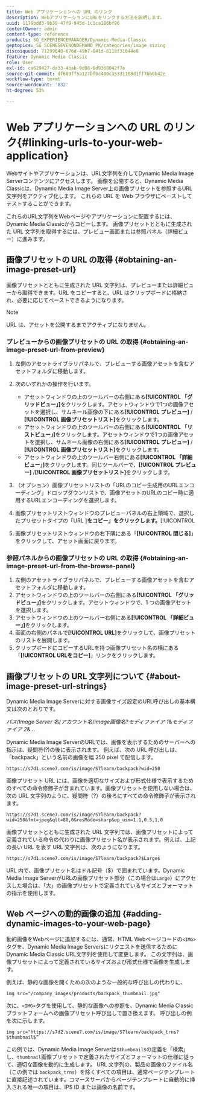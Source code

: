 ```yaml
---
title: Web アプリケーションへの URL のリンク
description: WebアプリケーションにURLをリンクする方法を説明します。
uuid: 1179bdd3-9b39-47f9-945d-1c1ca186bf96
contentOwner: admin
content-type: reference
products: SG_EXPERIENCEMANAGER/Dynamic-Media-Classic
geptopics: SG_SCENESEVENONDEMAND_PK/categories/image_sizing
discoiquuid: 71299640-676d-49b7-841d-6118f31044e8
feature: Dynamic Media Classic
role: User
exl-id: ca629427-da33-4bab-9d08-6d9368042f7e
source-git-commit: df689ff5a127bfbc400ca5331168d1ff7bb0b42e
workflow-type: tm+mt
source-wordcount: '832'
ht-degree: 53%

---
```


# Web アプリケーションへの URL のリンク{#linking-urls-to-your-web-application}

Webサイトやアプリケーションは、URL文字列を介してDynamic Media Image Serverコンテンツにアクセスします。 画像を公開すると、Dynamic Media Classicは、Dynamic Media Image Server上の画像プリセットを参照するURL文字列をアクティブ化します。 これらの URL を Web ブラウザにペーストしてテストすることができます。

これらのURL文字列をWebページやアプリケーションに配置するには、Dynamic Media Classicからコピーします。 画像プリセットとともに生成された URL 文字列を取得するには、プレビュー画面または参照パネル（詳細ビュー）に進みます。

## 画像プリセットの URL の取得 {#obtaining-an-image-preset-url}

画像プリセットとともに生成された URL 文字列は、プレビューまたは詳細ビューから取得できます。URL をコピーすると、URL はクリップボードに格納され、必要に応じてペーストできるようになります。

>[!NOTE]
>
>URL は、アセットを公開するまでアクティブになりません。

### プレビューからの画像プリセットの URL の取得 {#obtaining-an-image-preset-url-from-preview}

1. 左側のアセットライブラリパネルで、プレビューする画像アセットを含むアセットフォルダに移動します。
1. 次のいずれかの操作を行います。

   * アセットウィンドウの上のツールバーの右側にある&#x200B;**[!UICONTROL 「グリッドビュー」]**&#x200B;をクリックします。アセットウィンドウで1つの画像アセットを選択し、サムネール画像の下にある&#x200B;**[!UICONTROL プレビュー]** / **[!UICONTROL 画像プリセットリスト]**&#x200B;をクリックします。
   * アセットウィンドウの上のツールバーの右側にある&#x200B;**[!UICONTROL 「リストビュー」]**&#x200B;をクリックします。アセットウィンドウで1つの画像アセットを選択し、サムネール画像の右側にある&#x200B;**[!UICONTROL プレビュー]** / **[!UICONTROL 画像プリセットリスト]**&#x200B;をクリックします。
   * アセットウィンドウの上のツールバー右側にある&#x200B;**[!UICONTROL 「詳細ビュー」]**&#x200B;をクリックします。同じツールバーで、**[!UICONTROL プレビュー]** /**[!UICONTROL 画像プリセットリスト]**&#x200B;をクリックします。

1. （オプション）画像プリセットリストの「URLのコピー生成用のURLエンコーディング」ドロップダウンリストで、画像アセットのURLのコピー時に適用するURLエンコーディングを選択します。
1. 画像プリセットリストウィンドウのプレビューパネルの右上領域で、選択したプリセットタイプの「URL ]**をコピー」をクリックします。**[!UICONTROL 
1. 画像プリセットリストウィンドウの右下隅にある「**[!UICONTROL 閉じる]**」をクリックして、アセット画面に戻ります。

### 参照パネルからの画像プリセットの URL の取得 {#obtaining-an-image-preset-url-from-the-browse-panel}

1. 左側のアセットライブラリパネルで、プレビューする画像アセットを含むアセットフォルダに移動します。
1. アセットウィンドウの上のツールバーの右側にある&#x200B;**[!UICONTROL 「グリッドビュー」]**&#x200B;をクリックします。アセットウィンドウで、1 つの画像アセットを選択します。
1. アセットウィンドウの上のツールバー右側にある&#x200B;**[!UICONTROL 「詳細ビュー」]**&#x200B;をクリックします。
1. 画面の右側のパネルで&#x200B;**[!UICONTROL URL]**&#x200B;をクリックして、画像プリセットのリストを展開します。
1. クリップボードにコピーするURLを持つ画像プリセット名の横にある「**[!UICONTROL URLをコピー]**」リンクをクリックします。

## 画像プリセットの URL 文字列について {#about-image-preset-url-strings}

Dynamic Media Image Serverに対する画像サイズ設定のURL呼び出しの基本構文は次のとおりです。

*パス*/*Image Server 名*/*アカウント名*/*image画像名*?*モディファイア 1*&amp;*モディファイア 2*&amp;...

Dynamic Media Image ServerのURLでは、画像を表示するためのサーバーへの指示は、疑問符(?)の後に表示されます。 例えば、次の URL 呼び出しは、「backpack」という名前の画像を幅 250 pixel で配信します。

```as3
https://s7d1.scene7.com/is/image/S7learn/backpack?wid=250
```

画像プリセット URL には、画像を適切なサイズおよび形式仕様で表示するためのすべての命令修飾子が含まれています。画像プリセットを使用しない場合は、次の URL 文字列のように、疑問符（?）の後ろにすべての命令修飾子が表示されます。

```as3
https://s7d1.scene7.com/is/image/S7learn/backpack?wid=250&fmt=jpeg&qlt=80,0&resMode=sharp&op_usm=1.1,0.5,1,0
```

画像プリセットとともに生成された URL 文字列では、画像プリセットによって定義されている命令の代わりに画像プリセット名が表示されます。例えば、上記の長い URL を表す URL 文字列は、次のようになります。

```as3
https://s7d1.scene7.com/is/image/S7learn/backpack?$Large$
```

URL 内で、画像プリセット名はドル記号（$）で囲まれています。Dynamic Media Image ServerがURLの画像プリセット部分（この場合は`Large`）にアクセスした場合は、「大」の画像プリセットで定義されているサイズとフォーマットの指示を使用します。

## Web ページへの動的画像の追加 {#adding-dynamic-images-to-your-web-page}

動的画像をWebページに追加するには、通常、HTML Webページコードの`<IMG>`タグを、Dynamic Media Image Serversにリクエストを送信するためにDynamic Media Classic URL文字列を使用して変更します。 この文字列は、画像プリセットによって定義されているサイズおよび形式仕様で画像を生成します。

例えば、静的な画像を開くための次のような一般的な呼び出しの代わりに、

```as3
img src="/company_images/products/backpack_thumbnail.jpg"
```

次に、`<IMG>`タグを使用して、静的な画像への参照を、Dynamic Media Classicプラットフォームへの画像プリセット呼び出しで置き換えます。 呼び出しの例を次に示します。

```as3
img src="https://s7d2.scene7.com/is/image/S7learn/backpack_trns?$thumbnail$”
```

この例では、Dynamic Media Image Serverは`$thumbnail$`の定義を「検索」し、`thumbnail`画像プリセットで定義されたサイズとフォーマットの仕様に従って、適切な画像を動的に生成します。 URL 文字列の、製品の画像のファイル名（この例では `backpack_trns`）を除くすべての項目は、通常ページテンプレートに直接記述されています。コマースサーバからページテンプレートに自動的に挿入される唯一の項目は、IPS ID または画像の名前です。
